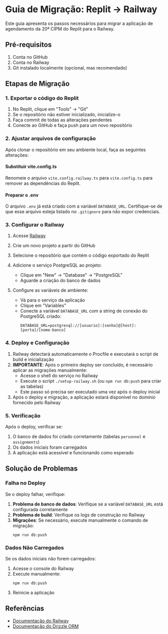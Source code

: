 # Guia de Migração: Replit → Railway

Este guia apresenta os passos necessários para migrar a aplicação de agendamento da 20ª CIPM do Replit para o Railway.

## Pré-requisitos

1. Conta no GitHub
2. Conta no Railway
3. Git instalado localmente (opcional, mas recomendado)

## Etapas de Migração

### 1. Exportar o código do Replit

1. No Replit, clique em "Tools" → "Git"
2. Se o repositório não estiver inicializado, inicialize-o
3. Faça commit de todas as alterações pendentes
4. Conecte ao GitHub e faça push para um novo repositório

### 2. Ajustar arquivos de configuração

Após clonar o repositório em seu ambiente local, faça as seguintes alterações:

#### Substituir vite.config.ts

Renomeie o arquivo `vite.config.railway.ts` para `vite.config.ts` para remover as dependências do Replit.

#### Preparar o .env

O arquivo `.env` já está criado com a variável `DATABASE_URL`. Certifique-se de que esse arquivo esteja listado no `.gitignore` para não expor credenciais.

### 3. Configurar o Railway

1. Acesse [Railway](https://railway.app/)
2. Crie um novo projeto a partir do GitHub
3. Selecione o repositório que contém o código exportado do Replit
4. Adicione o serviço PostgreSQL ao projeto:
   - Clique em "New" → "Database" → "PostgreSQL"
   - Aguarde a criação do banco de dados

5. Configure as variáveis de ambiente:
   - Vá para o serviço da aplicação
   - Clique em "Variables"
   - Conecte a variável `DATABASE_URL` com a string de conexão do PostgreSQL criado:
     ```
     DATABASE_URL=postgresql://[usuario]:[senha]@[host]:[porta]/[nome-banco]
     ```

### 4. Deploy e Configuração

1. Railway detectará automaticamente o Procfile e executará o script de build e inicialização
2. **IMPORTANTE**: Após o primeiro deploy ser concluído, é necessário aplicar as migrações manualmente:
   - Acesse o shell do serviço no Railway
   - Execute o script `./setup-railway.sh` (ou `npm run db:push` para criar as tabelas)
   - Este passo só precisa ser executado uma vez após o deploy inicial
3. Após o deploy e migração, a aplicação estará disponível no domínio fornecido pelo Railway

### 5. Verificação

Após o deploy, verificar se:

1. O banco de dados foi criado corretamente (tabelas `personnel` e `assignments`)
2. Os dados iniciais foram carregados
3. A aplicação está acessível e funcionando como esperado

## Solução de Problemas

### Falha no Deploy

Se o deploy falhar, verifique:

1. **Problema de banco de dados**: Verifique se a variável `DATABASE_URL` está configurada corretamente
2. **Problema de build**: Verifique os logs de construção no Railway
3. **Migrações**: Se necessário, execute manualmente o comando de migração:
   ```
   npm run db:push
   ```

### Dados Não Carregados

Se os dados iniciais não forem carregados:

1. Acesse o console do Railway
2. Execute manualmente:
   ```
   npm run db:push
   ```
3. Reinicie a aplicação

## Referências

- [Documentação do Railway](https://docs.railway.app/)
- [Documentação do Drizzle ORM](https://orm.drizzle.team/docs/overview)